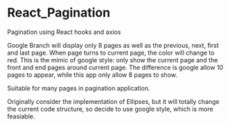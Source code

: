 # React_Pagination

Pagination using React hooks and axios

Google Branch will display only 8 pages as well as the previous, next, first and last page. When page turns to current page, the color will change to red. This is the mimic of google style: only show the current page and the front and end pages around current page. The difference is google allow 10 pages to appear, while this app only allow 8 pages to show.

Suitable for many pages in pagination application.

Originally consider the implementation of Ellipses, but it will totally change the current code structure, so decide to use google style, which is more feasiable.
